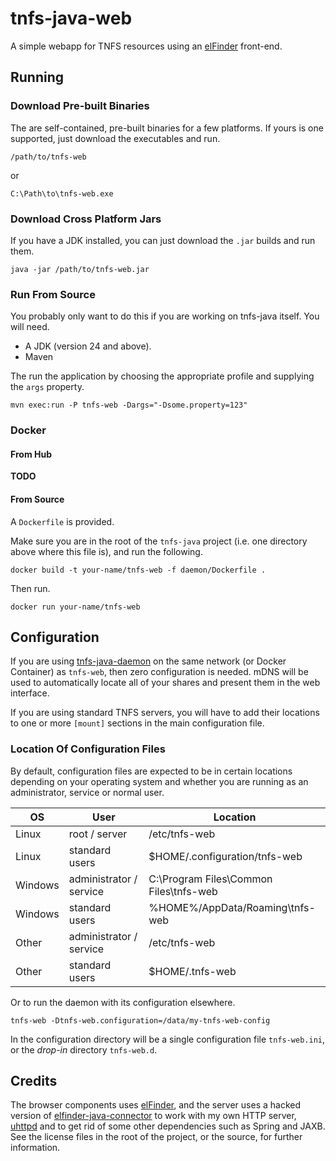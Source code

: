 # tnfs-java-web

A simple webapp for TNFS resources using an [elFinder](https://github.com/Studio-42/elFinder) front-end.
 
## Running

### Download Pre-built Binaries

The are self-contained, pre-built binaries for a few platforms. If yours is one supported, just download the executables and run.

```
/path/to/tnfs-web
```

or

```
C:\Path\to\tnfs-web.exe
```

### Download Cross Platform Jars

If you have a JDK installed, you can just download the `.jar` builds and run them.

```
java -jar /path/to/tnfs-web.jar
```

### Run From Source

You probably only want to do this if you are working on tnfs-java itself. You will need.

 * A JDK (version 24 and above). 
 * Maven
 
 
The run the application by choosing the appropriate profile and supplying the `args` property.

```
mvn exec:run -P tnfs-web -Dargs="-Dsome.property=123"
```
### Docker

#### From Hub

**TODO**

#### From Source

A `Dockerfile` is provided.

Make sure you are in the root of the `tnfs-java` project (i.e. one directory above where this file is), and run the following.

```
docker build -t your-name/tnfs-web -f daemon/Dockerfile .
```

Then run.

```
docker run your-name/tnfs-web
```

## Configuration

If you are using [tnfs-java-daemon](../daemon) on the same network (or Docker Container) as `tnfs-web`, then zero configuration is needed. mDNS will be used to automatically locate all of your shares and present them in the web interface.

If you are using standard TNFS servers, you will have to add their locations to one or more `[mount]`  sections in the main configuration file.

### Location Of Configuration Files

By default, configuration files are expected to be in certain locations depending on your operating system and whether you are running as an administrator, service or normal user.

| OS | User | Location |
| --- | --- | --- |
| Linux | root / server | /etc/tnfs-web |
| Linux | standard users | $HOME/.configuration/tnfs-web |
| Windows | administrator / service | C:\\Program Files\\Common Files\\tnfs-web |
| Windows | standard users | %HOME%/AppData/Roaming\\tnfs-web |
| Other | administrator / service | /etc/tnfs-web |
| Other | standard users | $HOME/.tnfs-web |

Or to run the daemon with its configuration elsewhere.

```
tnfs-web -Dtnfs-web.configuration=/data/my-tnfs-web-config
```

In the configuration directory will be a single configuration file `tnfs-web.ini`,  or the *drop-in*  directory `tnfs-web.d`.

## Credits

The browser components uses [elFinder](https://github.com/Studio-42/elFinder), and the server uses a hacked version of [elfinder-java-connector](https://github.com/trustsystems/elfinder-java-connector) to work with my own HTTP server, [uhttpd](https://github.com/sshtoosl/uhttpd) and to get rid of some other dependencies such as Spring and JAXB. See the license files in the root of the project, or the source, for further information.